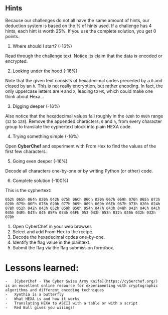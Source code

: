 ## Hints
Because our challenges do not all have the same amount of hints, our deduction system is based on the % of hints used. If a challenge has 4 hints, each hint is worth 25%. If you use the complete solution, you get 0 points.

1. Where should I start? (-16%)

Read through the challenge text. Notice its claim that the data is encoded or encrypted.

2. Looking under the hood (-16%)

Note that the given text consists of hexadecimal codes preceded by a `0` and closed by an `h`. This is not really encryption, but rather encoding. In fact, the only uppercase letters are `H` and `X`, leading to `HX`, which could make one think about Hexa...

3. Digging deeper (-16%)

Also notice that the hexadecimal values fall roughly in the `020h` to `080h` range (`32` to `128`). Remove the appended characters, `0` and `h`, from every character group to translate the cyphertext block into plain HEXA code.

4. Trying something simple (-16%)

Open **CyberChef** and experiment with From Hex to find the values of the first few characters.

5. Going even deeper (-16%)

Decode all characters one-by-one or by writing Python (or other) code.

6. Complete solution (-100%)

This is the cyphertext:

```052h 065h 064h 020h 042h 075h 06Ch 06Ch 020h 067h 069h 076h 065h 073h 020h 079h 06Fh 075h 020h 077h 069h 069h 069h 06Eh 067h 073h 020h 024h 07Bh 052h 042h 043h 052h 059h 050h 054h 04Fh 043h 048h 041h 04Ch 04Ch 045h 04Eh 047h 045 05Fh 034h 05Fh 053 043h 053h 032h 030h 032h 032h 07Dh```
1. Open CyberChef in your web browser.
2. Select and add From Hex to the recipe.
3. Decode the hexadecimal codes one-by-one.
4. Identify the flag value in the plaintext.
5. Submit the flag via the flag submission form/box.
# Lessons learned:

    -   [CyberChef - The Cyber Swiss Army Knife](https://cyberchef.org/) is an excellent online resource for experimenting with cryptographic algorithms and different encoding techniques
    -   Xynthia is a butterfly
    -   What HEXA is and how it works
    -   Translating HEXA to ASCII with a table or with a script
    -   Red Bull gives you wiiings!